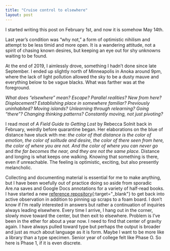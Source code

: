 ```yaml
---
title: "Cruise control to elsewhere"
layout: post
---
```

I started writing this post on February 1st, and now it is somehow May 14th.

Last year’s condition was “why not,” a form of optimistic nihilism and attempt to be less timid and more open. It is a wandering attitude, not a spirit of chasing known desires, but keeping an eye out for shy unknowns waiting to be found.

At the end of 2019, I aimlessly drove, something I hadn’t done since late September. I ended up slightly north of Minneapolis in Anoka around 9pm, where the lack of light pollution allowed the sky to be a dusty mauve and everything below to be vague blacks. What was farther was at the foreground.

*What does “elsewhere” mean? Escape? Parallel realities? New from here? Displacement? Establishing place in somewhere familiar? Previously uninhabited? Moving islands? Unlearning through relearning? Going “there”? Changing thinking patterns? Constantly moving, not just pivoting?*

I read most of *A Field Guide to Getting Lost* by Rebecca Solnit back in February, weirdly before quarantine began. Her elaborations on the blue of distance have stuck with me: *the color of that distance is the color of emotion, the color of solitude and desire, the color of there seen from here, the color of where you are not. And the color of where you can never go* and *the far becomes the near, and they are not the same place.* Distance and longing is what keeps one walking. Knowing that something is there, even if unreachable. The feeling is optimistic, exciting, but also presently melancholic.

Collecting and documenting material is essential for me to make anything, but I have been woefully out of practice doing so aside from sporadic Are.na saves and Google Docs annotations for a variety of half-read books. I have started a new [reference repository](https://vannavu.com/phase_one){:target="_blank"} to get back into active observation in addition to pinning up scraps to a foam board. I don’t know if I’m really interested in answers but rather a continuation of inquiries always leading elsewhere. Every time I arrive, I hang out in the corner, slowly move toward the center, but then exit to elsewhere. Problem is I’ve been in the ether for about a year now. I need to find that center of gravity again. I have always pulled toward type but perhaps the output is broader and just as much about language as it is form. Maybe I want to be more like a library than a type specimen. Senior year of college felt like Phase O. So here is Phase 1, if it is even discrete.
